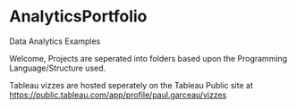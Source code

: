 # AnalyticsPortfolio
Data Analytics Examples

Welcome, Projects are seperated into folders based upon the Programming Language/Structure used.

Tableau vizzes are hosted seperately on the Tableau Public site at https://public.tableau.com/app/profile/paul.garceau/vizzes
